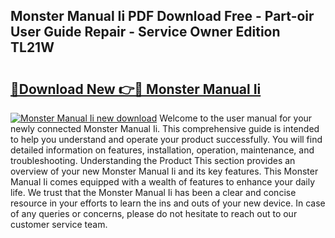## Monster Manual Ii PDF Download Free - Part-oir User Guide Repair - Service Owner Edition TL21W

# <h2><a href="http://cf20500.oget.top/?id=Monster+Manual+Ii">🔗Download New 👉🔴 Monster Manual Ii</a></h2>

[![Monster Manual Ii new download](https://i.imgur.com/5g1atiW.png)](http://cf20500.oget.top/?id=Monster+Manual+Ii)
Welcome to the user manual for your newly connected Monster Manual Ii. This comprehensive guide is intended to help you understand and operate your product successfully. You will find detailed information on features, installation, operation, maintenance, and troubleshooting. Understanding the Product This section provides an overview of your new Monster Manual Ii and its key features. This Monster Manual Ii comes equipped with a wealth of features to enhance your daily life. We trust that the Monster Manual Ii has been a clear and concise resource in your efforts to learn the ins and outs of your new device. In case of any queries or concerns, please do not hesitate to reach out to our customer service team.
